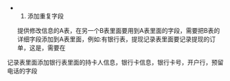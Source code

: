 * 1. 添加重复字段

    提供修改信息的A表，在另一个B表里面要用到A表里面的字段，需要把B表的详细字段添加到A表里面，例如:有银行表，提现记录表里面要记录提现的订单，这是，需要在
    
记录表里面添加银行表里面的持卡人信息，银行卡信息，银行卡号，开户行，预留电话的字段
